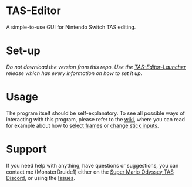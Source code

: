 # TAS-Editor

A simple-to-use GUI for Nintendo Switch TAS editing.

# Set-up

*Do not download the version from this repo. Use the [TAS-Editor-Launcher](https://github.com/MonsterDruide1/TAS-Editor-Launcher/releases/latest) release which has every information on how to set it up.*

# Usage
The program itself should be self-explanatory. To see all possible ways of interacting with this program, please refer to the [wiki](https://github.com/MonsterDruide1/TAS-Editor/wiki), where you can read for example about how to [select frames](https://github.com/MonsterDruide1/TAS-Editor/wiki/Change-Stick-Input) or [change stick inputs](https://github.com/MonsterDruide1/TAS-Editor/wiki/Selecting-frames).

# Support
If you need help with anything, have questions or suggestions, you can contact me (MonsterDruide1) either on the [Super Mario Odyssey TAS Discord](https://discord.gg/YMJ9Njzvcd), or using the [Issues](https://github.com/MonsterDruide1/TAS-Editor/issues).
